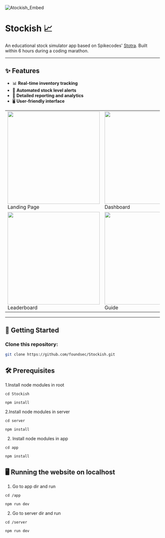 ![Atockish_Embed](https://github.com/user-attachments/assets/5e30bf39-1016-4295-b390-87e05a55266a)

# Stockish 📈  
An educational stock simulator app based on Spikecodes' [Stotra](https://github.com/spikecodes/stotra). Built within 6 hours during a coding marathon.  

---

## ✨ Features  
- 📊 **Real-time inventory tracking**  
- 🚨 **Automated stock level alerts**  
- 📑 **Detailed reporting and analytics**  
- 🖥️ **User-friendly interface**  

<table>
  <tr>
    <td>
      <img src="https://github.com/user-attachments/assets/27e65478-c729-4695-9d53-afe370df1ea6" width="300">
      <br>Landing Page
    </td>
    <td>
      <img src="https://github.com/user-attachments/assets/9011391e-66ba-464c-a46a-9ccce5449092" width="300">
      <br>Dashboard
    </td>
    <td>
      <img src="https://github.com/user-attachments/assets/944bacf1-9ebc-4147-a576-e00f9e91396d" width="300">
      <br>Markets
    </td>
  </tr>
  <tr>
    <td>
      <img src="https://github.com/user-attachments/assets/39c175df-1c8f-4b2c-ba0e-a2a1d2f0c4d6" width="300">
      <br>Leaderboard
    </td>
    <td>
      <img src="https://github.com/user-attachments/assets/a36f1d02-e18c-47e0-8278-226b0820d5e7" width="300">
      <br>Guide
    </td>
  </tr>
</table>


---

## 🚀 Getting Started  
### Clone this repository:  
```bash
git clone https://github.com/foundsec/Stockish.git

```
## 🛠️ Prerequisites
1.Install node modules in root
```node
cd Stockish
```
```node
npm install
```

2.Install node modules in server
```node
cd server
```
```node
npm install
```
2. Install node modules in app
 ```node
cd app
```
```node
npm install
```


## 🖥️ Running the website on localhost
1. Go to app dir and run
  ```node
cd /app
```
  ```node
npm run dev
```
2. Go to server dir and run
  ```node
cd /server
```
  ```node
npm run dev
```

